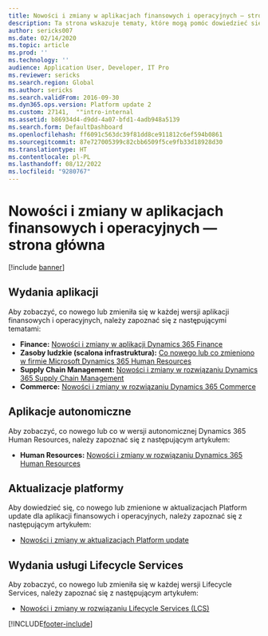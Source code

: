 ```yaml
---
title: Nowości i zmiany w aplikacjach finansowych i operacyjnych — strona główna
description: Ta strona wskazuje tematy, które mogą pomóc dowiedzieć się o nowych funkcjach w najnowszych wersjach aplikacji finansowych i operacyjnych.
author: sericks007
ms.date: 02/14/2020
ms.topic: article
ms.prod: ''
ms.technology: ''
audience: Application User, Developer, IT Pro
ms.reviewer: sericks
ms.search.region: Global
ms.author: sericks
ms.search.validFrom: 2016-09-30
ms.dyn365.ops.version: Platform update 2
ms.custom: 27141,  ""intro-internal
ms.assetid: b86934d4-d9dd-4a07-bfd1-4adb948a5139
ms.search.form: DefaultDashboard
ms.openlocfilehash: ff6091c563dc39f81dd8ce911812c6ef594b0861
ms.sourcegitcommit: 87e727005399c82cbb6509f5ce9fb33d18928d30
ms.translationtype: HT
ms.contentlocale: pl-PL
ms.lasthandoff: 08/12/2022
ms.locfileid: "9280767"
---
```

# <a name="whats-new-or-changed-in-finance-and-operations-apps-home-page"></a>Nowości i zmiany w aplikacjach finansowych i operacyjnych — strona główna

[!include [banner](../includes/banner.md)]


## <a name="application-releases"></a>Wydania aplikacji

Aby zobaczyć, co nowego lub zmieniła się w każdej wersji aplikacji finansowych i operacyjnych, należy zapoznać się z następującymi tematami:

- **Finance:** [Nowości i zmiany w aplikacji Dynamics 365 Finance](../../../finance/get-started/whats-new-home-page.md)
- **Zasoby ludzkie (scalona infrastruktura):** [Co nowego lub co zmieniono w firmie Microsoft Dynamics 365 Human Resources](../../../human-resources/get-started/hr-whats-new-changed-10-0-26.md)  
- **Supply Chain Management:** [Nowości i zmiany w rozwiązaniu Dynamics 365 Supply Chain Management](../../../supply-chain/get-started/whats-new-home-page.md) 
- **Commerce:** [Nowości i zmiany w rozwiązaniu Dynamics 365 Commerce](../../../commerce/get-started/whats-new-home-page.md)


## <a name="stand-alone-applications"></a>Aplikacje autonomiczne

Aby zobaczyć, co nowego lub co w wersji autonomicznej Dynamics 365 Human Resources, należy zapoznać się z następującym artykułem:

- **Human Resources:** [Nowości i zmiany w rozwiązaniu Dynamics 365 Human Resources](../../../human-resources/hr-admin-whats-new.md)

## <a name="platform-updates"></a>Aktualizacje platformy

Aby dowiedzieć się, co nowego lub zmienione w aktualizacjach Platform update dla aplikacji finansowych i operacyjnych, należy zapoznać się z następującym artykułem:

- [Nowości i zmiany w aktualizacjach Platform update](../../dev-itpro/get-started/whats-new-home-page.md)

## <a name="lifecycle-services-releases"></a>Wydania usługi Lifecycle Services
Aby zobaczyć, co nowego lub zmieniła się w każdej wersji Lifecycle Services, należy zapoznać się z następującym artykułem:

- [Nowości i zmiany w rozwiązaniu Lifecycle Services (LCS)](../../dev-itpro/lifecycle-services/whats-new-lcs.md)




[!INCLUDE[footer-include](../../../includes/footer-banner.md)]

